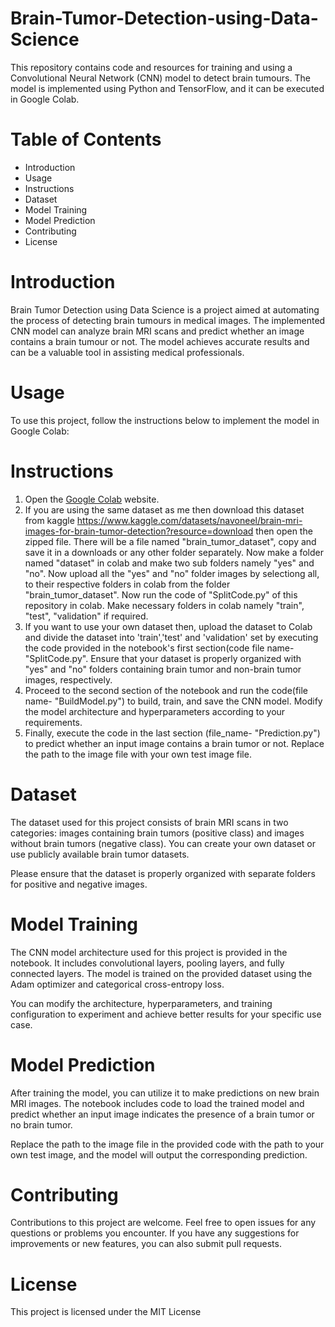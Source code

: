 # Brain-Tumor-Detection-using-Data-Science
This repository contains code and resources for training and using a Convolutional Neural Network (CNN) model to detect brain tumours. The model is implemented using Python and TensorFlow, and it can be executed in Google Colab.

# Table of Contents
+ Introduction
+ Usage
+ Instructions 
+ Dataset
+ Model Training
+ Model Prediction
+ Contributing
+ License

# Introduction
Brain Tumor Detection using Data Science is a project aimed at automating the process of detecting brain tumours in medical images. The implemented CNN model can analyze brain MRI scans and predict whether an image contains a brain tumour or not. The model achieves accurate results and can be a valuable tool in assisting medical professionals.

# Usage
To use this project, follow the instructions below to implement the model in Google Colab:

# Instructions
1. Open the [Google Colab](https://colab.research.google.com/) website.
2. If you are using the same dataset as me then download this dataset from kaggle https://www.kaggle.com/datasets/navoneel/brain-mri-images-for-brain-tumor-detection?resource=download then open the zipped file. There will be a file named "brain_tumor_dataset", copy and save it in a downloads or any other folder separately. Now make a folder named "dataset" in colab and make two sub folders namely "yes" and "no". Now upload all the "yes" and "no" folder images by selectiong all, to their respective folders in colab from the folder "brain_tumor_dataset". Now run the code of "SplitCode.py" of this repository in colab. Make necessary folders in colab namely "train", "test", "validation" if required.
3. If you want to use your own dataset then, upload the dataset to Colab and divide the dataset into 'train','test' and 'validation' set by executing the code provided in the notebook's first section(code file name- "SplitCode.py". Ensure that your dataset is properly organized with "yes" and "no" folders containing brain tumor and non-brain tumor images, respectively.
4. Proceed to the second section of the notebook and run the code(file name- "BuildModel.py") to build, train, and save the CNN model. Modify the model architecture and hyperparameters according to your requirements.
5. Finally, execute the code in the last section (file_name- "Prediction.py") to predict whether an input image contains a brain tumor or not. Replace the path to the image file with your own test image file.

# Dataset
The dataset used for this project consists of brain MRI scans in two categories: images containing brain tumors (positive class) and images without brain tumors (negative class). You can create your own dataset or use publicly available brain tumor datasets.

Please ensure that the dataset is properly organized with separate folders for positive and negative images.

# Model Training
The CNN model architecture used for this project is provided in the notebook. It includes convolutional layers, pooling layers, and fully connected layers. The model is trained on the provided dataset using the Adam optimizer and categorical cross-entropy loss.

You can modify the architecture, hyperparameters, and training configuration to experiment and achieve better results for your specific use case.

# Model Prediction
After training the model, you can utilize it to make predictions on new brain MRI images. The notebook includes code to load the trained model and predict whether an input image indicates the presence of a brain tumor or no brain tumor.

Replace the path to the image file in the provided code with the path to your own test image, and the model will output the corresponding prediction.

# Contributing
Contributions to this project are welcome. Feel free to open issues for any questions or problems you encounter. If you have any suggestions for improvements or new features, you can also submit pull requests.

# License
This project is licensed under the MIT License

